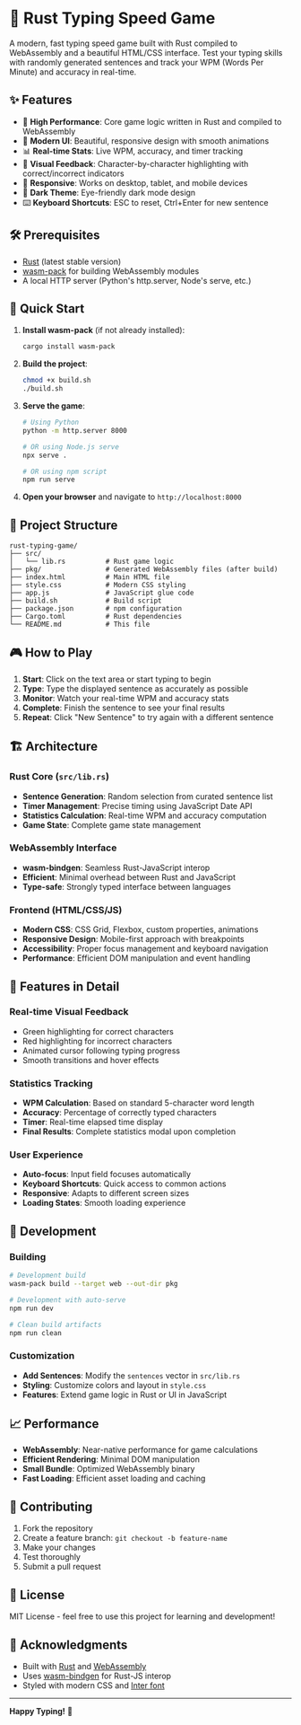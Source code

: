 # 🦀 Rust Typing Speed Game

A modern, fast typing speed game built with Rust compiled to WebAssembly and a beautiful HTML/CSS interface. Test your typing skills with randomly generated sentences and track your WPM (Words Per Minute) and accuracy in real-time.

## ✨ Features

- 🚀 **High Performance**: Core game logic written in Rust and compiled to WebAssembly
- 🎨 **Modern UI**: Beautiful, responsive design with smooth animations
- 📊 **Real-time Stats**: Live WPM, accuracy, and timer tracking
- 🎯 **Visual Feedback**: Character-by-character highlighting with correct/incorrect indicators
- 📱 **Responsive**: Works on desktop, tablet, and mobile devices
- 🌙 **Dark Theme**: Eye-friendly dark mode design
- ⌨️ **Keyboard Shortcuts**: ESC to reset, Ctrl+Enter for new sentence

## 🛠️ Prerequisites

- [Rust](https://rustup.rs/) (latest stable version)
- [wasm-pack](https://rustwasm.github.io/wasm-pack/) for building WebAssembly modules
- A local HTTP server (Python's http.server, Node's serve, etc.)

## 🚀 Quick Start

1. **Install wasm-pack** (if not already installed):
   ```bash
   cargo install wasm-pack
   ```

2. **Build the project**:
   ```bash
   chmod +x build.sh
   ./build.sh
   ```

3. **Serve the game**:
   ```bash
   # Using Python
   python -m http.server 8000
   
   # OR using Node.js serve
   npx serve .
   
   # OR using npm script
   npm run serve
   ```

4. **Open your browser** and navigate to `http://localhost:8000`

## 📁 Project Structure

```
rust-typing-game/
├── src/
│   └── lib.rs          # Rust game logic
├── pkg/                # Generated WebAssembly files (after build)
├── index.html          # Main HTML file
├── style.css           # Modern CSS styling
├── app.js              # JavaScript glue code
├── build.sh            # Build script
├── package.json        # npm configuration
├── Cargo.toml          # Rust dependencies
└── README.md           # This file
```

## 🎮 How to Play

1. **Start**: Click on the text area or start typing to begin
2. **Type**: Type the displayed sentence as accurately as possible
3. **Monitor**: Watch your real-time WPM and accuracy stats
4. **Complete**: Finish the sentence to see your final results
5. **Repeat**: Click "New Sentence" to try again with a different sentence

## 🏗️ Architecture

### Rust Core (`src/lib.rs`)
- **Sentence Generation**: Random selection from curated sentence list
- **Timer Management**: Precise timing using JavaScript Date API
- **Statistics Calculation**: Real-time WPM and accuracy computation
- **Game State**: Complete game state management

### WebAssembly Interface
- **wasm-bindgen**: Seamless Rust-JavaScript interop
- **Efficient**: Minimal overhead between Rust and JavaScript
- **Type-safe**: Strongly typed interface between languages

### Frontend (HTML/CSS/JS)
- **Modern CSS**: CSS Grid, Flexbox, custom properties, animations
- **Responsive Design**: Mobile-first approach with breakpoints
- **Accessibility**: Proper focus management and keyboard navigation
- **Performance**: Efficient DOM manipulation and event handling

## 🎨 Features in Detail

### Real-time Visual Feedback
- Green highlighting for correct characters
- Red highlighting for incorrect characters
- Animated cursor following typing progress
- Smooth transitions and hover effects

### Statistics Tracking
- **WPM Calculation**: Based on standard 5-character word length
- **Accuracy**: Percentage of correctly typed characters
- **Timer**: Real-time elapsed time display
- **Final Results**: Complete statistics modal upon completion

### User Experience
- **Auto-focus**: Input field focuses automatically
- **Keyboard Shortcuts**: Quick access to common actions
- **Responsive**: Adapts to different screen sizes
- **Loading States**: Smooth loading experience

## 🔧 Development

### Building
```bash
# Development build
wasm-pack build --target web --out-dir pkg

# Development with auto-serve
npm run dev

# Clean build artifacts
npm run clean
```

### Customization
- **Add Sentences**: Modify the `sentences` vector in `src/lib.rs`
- **Styling**: Customize colors and layout in `style.css`
- **Features**: Extend game logic in Rust or UI in JavaScript

## 📈 Performance

- **WebAssembly**: Near-native performance for game calculations
- **Efficient Rendering**: Minimal DOM manipulation
- **Small Bundle**: Optimized WebAssembly binary
- **Fast Loading**: Efficient asset loading and caching

## 🤝 Contributing

1. Fork the repository
2. Create a feature branch: `git checkout -b feature-name`
3. Make your changes
4. Test thoroughly
5. Submit a pull request

## 📄 License

MIT License - feel free to use this project for learning and development!

## 🙏 Acknowledgments

- Built with [Rust](https://www.rust-lang.org/) and [WebAssembly](https://webassembly.org/)
- Uses [wasm-bindgen](https://github.com/rustwasm/wasm-bindgen) for Rust-JS interop
- Styled with modern CSS and [Inter font](https://rsms.me/inter/)

---

**Happy Typing!** 🎯